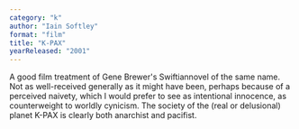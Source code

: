 ```yaml
---
category: "k"
author: "Iain Softley"
format: "film"
title: "K-PAX"
yearReleased: "2001"
---
```

A good film treatment of Gene Brewer's Swiftiannovel of the same name. Not as well-received generally as it might have been, perhaps because of a perceived naivety, which I would prefer to see as intentional innocence, as counterweight to worldly cynicism. The society of the (real or delusional) planet K-PAX is clearly both anarchist and pacifist.
 